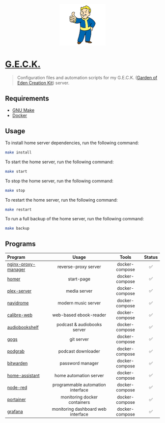 <p align="center">
    <img src="./docs/vault-boy.webp" width="150">
</p>

# [G.E.C.K.](https://fallout.fandom.com/wiki/geck)
> Configuration files and automation scripts for my G.E.C.K. ([Garden of Eden Creation Kit](https://fallout.fandom.com/wiki/geck)) server.

## Requirements

- [GNU Make](https://www.gnu.org/software/make/)
- [Docker](https://www.docker.com/#)

## Usage
To install home server dependencies, run the following command:
```bash
make install
```

To start the home server, run the following command:
```bash
make start
```

To stop the home server, run the following command:
```bash
make stop
```

To restart the home server, run the following command:
```bash
make restart
```

To run a full backup of the home server, run the following command:
```bash
make backup
```

## Programs

| Program                                                               | Usage                              | Tools          | Status |
| :-------------------------------------------------------------------- | :--------------------------------: | :------------: | :----: |
| [nginx-proxy-manager](https://nginxproxymanager.com/)                 | reverse-proxy server               | docker-compose | ✅ |
| [homer](https://github.com/bastienwirtz/homer)                        | start-page                         | docker-compose | ✅ |
| [plex-server](https://plex.tv/)                                       | media server                       | docker-compose | ✅ |
| [navidrome](https://github.com/navidrome/navidrome)                   | modern music server                | docker-compose | ✅ |
| [calibre-web](https://github.com/janeczku/calibre-web)                | web-based ebook-reader             | docker-compose | ✅ |
| [audiobookshelf](https://www.audiobookshelf.org/)                     | podcast & audiobooks server        | docker-compose | ✅ |
| [gogs](https://gogs.io/)                                              | git server                         | docker-compose | ✅ |
| [podgrab](https://github.com/akhilrex/podgrab)                        | podcast downloader                 | docker-compose | ✅ |
| [bitwarden](https://bitwarden.com/)                                   | password manager                   | docker-compose | ✅ |
| [home-assistant](https://www.home-assistant.io/)                      | home automation server             | docker-compose | ✅ |
| [node-red](https://nodered.org/)                                      | programmable automation interface  | docker-compose | ✅ |
| [portainer](https://docs.portainer.io/v/ce-2.9/start/install)         | monitoring docker containers       | docker-compose | ✅ |
| [grafana](https://grafana.com/)                                       | monitoring dashboard web interface | docker-compose | ✅ |

